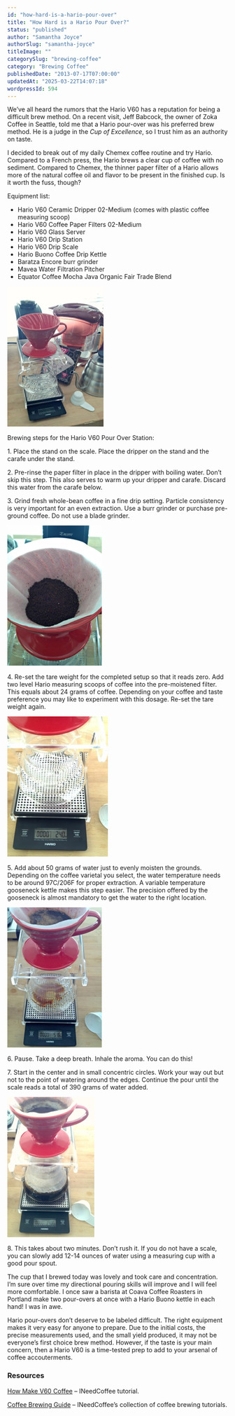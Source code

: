 ```yaml
---
id: "how-hard-is-a-hario-pour-over"
title: "How Hard is a Hario Pour Over?"
status: "published"
author: "Samantha Joyce"
authorSlug: "samantha-joyce"
titleImage: ""
categorySlug: "brewing-coffee"
category: "Brewing Coffee"
publishedDate: "2013-07-17T07:00:00"
updatedAt: "2025-03-22T14:07:18"
wordpressId: 594
---
```


We’ve all heard the rumors that the Hario V60 has a reputation for being a difficult brew method. On a recent visit, Jeff Babcock, the owner of Zoka Coffee in Seattle, told me that a Hario pour-over was his preferred brew method. He is a judge in the _Cup of Excellence_, so I trust him as an authority on taste.

I decided to break out of my daily Chemex coffee routine and try Hario. Compared to a French press, the Hario brews a clear cup of coffee with no sediment. Compared to Chemex, the thinner paper filter of a Hario allows more of the natural coffee oil and flavor to be present in the finished cup. Is it worth the fuss, though?

Equipment list:

- Hario V60 Ceramic Dripper 02-Medium (comes with plastic coffee measuring scoop)
- Hario V60 Coffee Paper Filters 02-Medium
- Hario V60 Glass Server
- Hario V60 Drip Station
- Hario V60 Drip Scale
- Hario Buono Coffee Drip Kettle
- Baratza Encore burr grinder
- Mavea Water Filtration Pitcher
- Equator Coffee Mocha Java Organic Fair Trade Blend

![Hario setup](hario-setup1.jpeg)

Brewing steps for the Hario V60 Pour Over Station:

1\. Place the stand on the scale. Place the dripper on the stand and the carafe under the stand.

2\. Pre-rinse the paper filter in place in the dripper with boiling water. Don’t skip this step. This also serves to warm up your dripper and carafe. Discard this water from the carafe below.

3\. Grind fresh whole-bean coffee in a fine drip setting. Particle consistency is very important for an even extraction. Use a burr grinder or purchase pre-ground coffee. Do not use a blade grinder.

![Hario - Add coffee](hario-step-1.jpeg)

4\. Re-set the tare weight for the completed setup so that it reads zero. Add two level Hario measuring scoops of coffee into the pre-moistened filter. This equals about 24 grams of coffee. Depending on your coffee and taste preference you may like to experiment with this dosage. Re-set the tare weight again.

![Hario - weigh](hario-step-1b.jpeg)

5\. Add about 50 grams of water just to evenly moisten the grounds. Depending on the coffee varietal you select, the water temperature needs to be around 97C/206F for proper extraction. A variable temperature gooseneck kettle makes this step easier. The precision offered by the gooseneck is almost mandatory to get the water to the right location.

![Hario Add water](hario-step-2.jpeg)

6\. Pause. Take a deep breath. Inhale the aroma. You can do this!

7\. Start in the center and in small concentric circles. Work your way out but not to the point of watering around the edges. Continue the pour until the scale reads a total of 390 grams of water added.

![Hario Brewing](hario-step-3.jpeg)

8\. This takes about two minutes. Don’t rush it. If you do not have a scale, you can slowly add 12-14 ounces of water using a measuring cup with a good pour spout.

The cup that I brewed today was lovely and took care and concentration. I’m sure over time my directional pouring skills will improve and I will feel more comfortable. I once saw a barista at Coava Coffee Roasters in Portland make two pour-overs at once with a Hario Buono kettle in each hand! I was in awe.

Hario pour-overs don’t deserve to be labeled difficult. The right equipment makes it very easy for anyone to prepare. Due to the initial costs, the precise measurements used, and the small yield produced, it may not be everyone’s first choice brew method. However, if the taste is your main concern, then a Hario V60 is a time-tested prep to add to your arsenal of coffee accouterments.

### Resources

[How Make V60 Coffee](/how-to-make-v60-coffee/) – INeedCoffee tutorial.

[Coffee Brewing Guide](/coffee-brewing-guide/) – INeedCoffee’s collection of coffee brewing tutorials.
